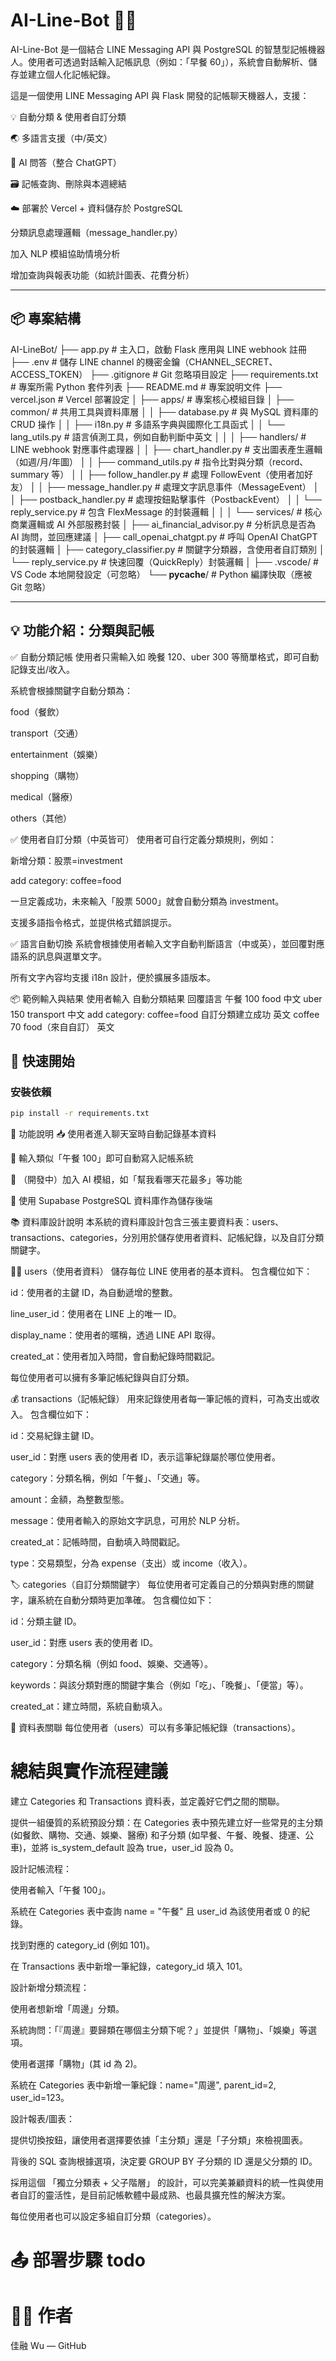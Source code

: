 # AI-Line-Bot 💬🤖

AI-Line-Bot 是一個結合 LINE Messaging API 與 PostgreSQL 的智慧型記帳機器人。使用者可透過對話輸入記帳訊息（例如：「早餐 60」），系統會自動解析、儲存並建立個人化記帳紀錄。

這是一個使用 LINE Messaging API 與 Flask 開發的記帳聊天機器人，支援：

💡 自動分類 & 使用者自訂分類

🌏 多語言支援（中/英文）

🤖 AI 問答（整合 ChatGPT）

🗃️ 記帳查詢、刪除與本週總結

☁️ 部署於 Vercel + 資料儲存於 PostgreSQL

 分類訊息處理邏輯（message_handler.py）

 加入 NLP 模組協助情境分析

 增加查詢與報表功能（如統計圖表、花費分析）

---

## 📦 專案結構

AI-LineBot/
├── app.py                        # 主入口，啟動 Flask 應用與 LINE webhook 註冊
├── .env                          # 儲存 LINE channel 的機密金鑰（CHANNEL_SECRET、ACCESS_TOKEN）
├── .gitignore                    # Git 忽略項目設定
├── requirements.txt              # 專案所需 Python 套件列表
├── README.md                     # 專案說明文件
├── vercel.json                   # Vercel 部署設定
│
├── apps/                         # 專案核心模組目錄
│   ├── common/                   # 共用工具與資料庫層
│   │   ├── database.py           # 與 MySQL 資料庫的 CRUD 操作
│   │   ├── i18n.py               # 多語系字典與國際化工具函式
│   │   └── lang_utils.py         # 語言偵測工具，例如自動判斷中英文
│   │
│   ├── handlers/                 # LINE webhook 對應事件處理器
│   │   ├── chart_handler.py      # 支出圖表產生邏輯（如週/月/年圖）
│   │   ├── command_utils.py      # 指令比對與分類（record、summary 等）
│   │   ├── follow_handler.py     # 處理 FollowEvent（使用者加好友）
│   │   ├── message_handler.py    # 處理文字訊息事件（MessageEvent）
│   │   ├── postback_handler.py   # 處理按鈕點擊事件（PostbackEvent）
│   │   └── reply_service.py      # 包含 FlexMessage 的封裝邏輯
│   │
│   └── services/                 # 核心商業邏輯或 AI 外部服務封裝
│       ├── ai_financial_advisor.py   # 分析訊息是否為 AI 詢問，並回應建議
│       ├── call_openai_chatgpt.py    # 呼叫 OpenAI ChatGPT 的封裝邏輯
│       ├── category_classifier.py    # 關鍵字分類器，含使用者自訂類別
│       └── reply_service.py          # 快速回覆（QuickReply）封裝邏輯
│
├── .vscode/                     # VS Code 本地開發設定（可忽略）
└── __pycache__/                # Python 編譯快取（應被 Git 忽略）


---

## 💡 功能介紹：分類與記帳
✅ 自動分類記帳
使用者只需輸入如 晚餐 120、uber 300 等簡單格式，即可自動記錄支出/收入。

系統會根據關鍵字自動分類為：

food（餐飲）

transport（交通）

entertainment（娛樂）

shopping（購物）

medical（醫療）

others（其他）

✅ 使用者自訂分類（中英皆可）
使用者可自行定義分類規則，例如：

新增分類：股票=investment

add category: coffee=food

一旦定義成功，未來輸入「股票 5000」就會自動分類為 investment。

支援多語指令格式，並提供格式錯誤提示。

✅ 語言自動切換
系統會根據使用者輸入文字自動判斷語言（中或英），並回覆對應語系的訊息與選單文字。

所有文字內容均支援 i18n 設計，便於擴展多語版本。

📦 範例輸入與結果
使用者輸入	自動分類結果	回覆語言
午餐 100	food	中文
uber 150	transport	中文
add category: coffee=food	自訂分類建立成功	英文
coffee 70	food（來自自訂）	英文

## 🚀 快速開始

### 安裝依賴

```bash
pip install -r requirements.txt
```

🧠 功能說明
📥 使用者進入聊天室時自動記錄基本資料

🧾 輸入類似「午餐 100」即可自動寫入記帳系統

🧠 （開發中）加入 AI 模組，如「幫我看哪天花最多」等功能

🔐 使用 Supabase PostgreSQL 資料庫作為儲存後端

📚 資料庫設計說明
本系統的資料庫設計包含三張主要資料表：users、transactions、categories，分別用於儲存使用者資料、記帳紀錄，以及自訂分類關鍵字。

🧑‍💼 users（使用者資料）
儲存每位 LINE 使用者的基本資料。
包含欄位如下：

id：使用者的主鍵 ID，為自動遞增的整數。

line_user_id：使用者在 LINE 上的唯一 ID。

display_name：使用者的暱稱，透過 LINE API 取得。

created_at：使用者加入時間，會自動紀錄時間戳記。

每位使用者可以擁有多筆記帳紀錄與自訂分類。

💰 transactions（記帳紀錄）
用來記錄使用者每一筆記帳的資料，可為支出或收入。
包含欄位如下：

id：交易紀錄主鍵 ID。

user_id：對應 users 表的使用者 ID，表示這筆紀錄屬於哪位使用者。

category：分類名稱，例如「午餐」、「交通」等。

amount：金額，為整數型態。

message：使用者輸入的原始文字訊息，可用於 NLP 分析。

created_at：記帳時間，自動填入時間戳記。

type：交易類型，分為 expense（支出）或 income（收入）。

🏷️ categories（自訂分類關鍵字）
每位使用者可定義自己的分類與對應的關鍵字，讓系統在自動分類時更加準確。
包含欄位如下：

id：分類主鍵 ID。

user_id：對應 users 表的使用者 ID。

category：分類名稱（例如 food、娛樂、交通等）。

keywords：與該分類對應的關鍵字集合（例如「吃」、「晚餐」、「便當」等）。

created_at：建立時間，系統自動填入。

🔗 資料表關聯
每位使用者（users）可以有多筆記帳紀錄（transactions）。


# 總結與實作流程建議
建立 Categories 和 Transactions 資料表，並定義好它們之間的關聯。

提供一組優質的系統預設分類：在 Categories 表中預先建立好一些常見的主分類 (如餐飲、購物、交通、娛樂、醫療) 和子分類 (如早餐、午餐、晚餐、捷運、公車)，並將 is_system_default 設為 true，user_id 設為 0。

設計記帳流程：

使用者輸入「午餐 100」。

系統在 Categories 表中查詢 name = "午餐" 且 user_id 為該使用者或 0 的紀錄。

找到對應的 category_id (例如 101)。

在 Transactions 表中新增一筆紀錄，category_id 填入 101。

設計新增分類流程：

使用者想新增「周邊」分類。

系統詢問：「『周邊』要歸類在哪個主分類下呢？」並提供「購物」、「娛樂」等選項。

使用者選擇「購物」(其 id 為 2)。

系統在 Categories 表中新增一筆紀錄：name="周邊", parent_id=2, user_id=123。

設計報表/圖表：

提供切換按鈕，讓使用者選擇要依據「主分類」還是「子分類」來檢視圖表。

背後的 SQL 查詢根據選項，決定要 GROUP BY 子分類的 ID 還是父分類的 ID。

採用這個 「獨立分類表 + 父子階層」 的設計，可以完美兼顧資料的統一性與使用者自訂的靈活性，是目前記帳軟體中最成熟、也最具擴充性的解決方案。

每位使用者也可以設定多組自訂分類（categories）。

# 📤 部署步驟 todo

# 🧑‍💻 作者
佳融 Wu — GitHub